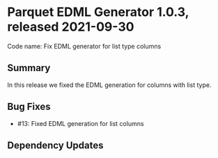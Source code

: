 # Parquet EDML Generator 1.0.3, released 2021-09-30

Code name: Fix EDML generator for list type columns

## Summary

In this release we fixed the EDML generation for columns with list type.

## Bug Fixes

* #13: Fixed EDML generation for list columns

## Dependency Updates
